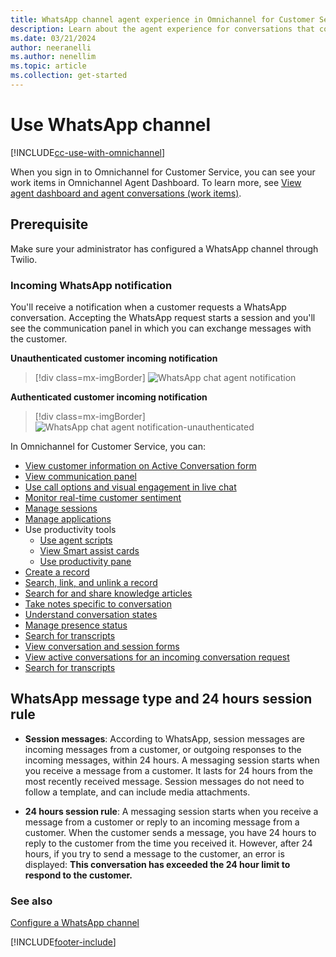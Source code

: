 ```yaml
---
title: WhatsApp channel agent experience in Omnichannel for Customer Service
description: Learn about the agent experience for conversations that come through WhatsApp channel in Omnichannel for Customer Service.
ms.date: 03/21/2024
author: neeranelli
ms.author: nenellim
ms.topic: article
ms.collection: get-started
---
```


# Use WhatsApp channel

[!INCLUDE[cc-use-with-omnichannel](../../includes/cc-use-with-omnichannel.md)]

When you sign in to Omnichannel for Customer Service, you can see your work items in Omnichannel Agent Dashboard. To learn more, see [View agent dashboard and agent conversations (work items)](oc-agent-dashboard.md).

## Prerequisite

Make sure your administrator has configured a WhatsApp channel through Twilio.

### Incoming WhatsApp notification

You'll receive a notification when a customer requests a WhatsApp conversation. Accepting the WhatsApp request starts a session and you'll see the communication panel in which you can exchange messages with the customer.

**Unauthenticated customer incoming notification**

> [!div class=mx-imgBorder]
> ![WhatsApp chat agent notification](../media/whatsapp-agent-notif.png "WhatsApp chat agent notification")

**Authenticated customer incoming notification**

> [!div class=mx-imgBorder]
> ![WhatsApp chat agent notification-unauthenticated](../media/whatsapp-agent-notif2.png "WhatsApp chat agent notification-unauthenticated")

In Omnichannel for Customer Service, you can:

- [View customer information on Active Conversation form ](oc-customer-summary.md)
- [View communication panel](oc-conversation-control.md)
- [Use call options and visual engagement in live chat](call-options-visual-engagement.md)
- [Monitor real-time customer sentiment](oc-monitor-real-time-customer-sentiment-sessions.md)
- [Manage sessions](oc-manage-sessions.md)
- [Manage applications](oc-manage-applications.md)
- Use productivity tools
    - [Use agent scripts](oc-agent-scripts.md)
    - [View Smart assist cards](oc-smart-assist.md)
    - [Use productivity pane](../administer/productivity-pane.md)
- [Create a record](oc-create-record.md)
- [Search, link, and unlink a record](oc-search-link-unlink-record.md)
- [Search for and share knowledge articles](../oc-search-knowledge-articles.md)
- [Take notes specific to conversation](oc-take-notes.md)
- [Understand conversation states](oc-conversation-state.md)
- [Manage presence status](oc-manage-presence-status.md)
- [Search for transcripts](oc-search-transcipts.md)
- [View conversation and session forms](oc-view-activity-types.md)
- [View active conversations for an incoming conversation request](oc-view-customer-summary-incoming-conversation-request.md)
- [Search for transcripts](oc-search-transcipts.md)

## WhatsApp message type and 24 hours session rule

- **Session messages**: According to WhatsApp, session messages are incoming messages from a customer, or outgoing responses to the incoming messages, within 24 hours. A messaging session starts when you receive a message from a customer. It lasts for 24 hours from the most recently received message. Session messages do not need to follow a template, and can include media attachments.

- **24 hours session rule**: A messaging session starts when you receive a message from a customer or reply to an incoming message from a customer. When the customer sends a message, you have 24 hours to reply to the customer from the time you received it. However, after 24 hours, if you try to send a message to the customer, an error is displayed: **This conversation has exceeded the 24 hour limit to respond to the customer.**


### See also

[Configure a WhatsApp channel](../administer/configure-whatsapp-channel.md)


[!INCLUDE[footer-include](../../includes/footer-banner.md)]
